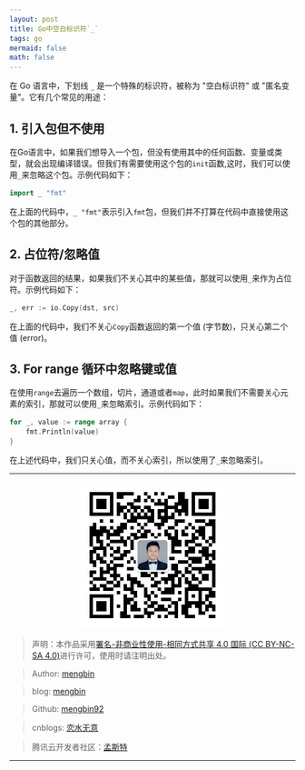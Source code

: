 ```yaml
---
layout: post
title: Go中空白标识符`_`
tags: go
mermaid: false
math: false
---  
```


在 Go 语言中，下划线 `_` 是一个特殊的标识符，被称为 "空白标识符" 或 "匿名变量"。它有几个常见的用途：

## 1. 引入包但不使用

在Go语言中，如果我们想导入一个包，但没有使用其中的任何函数、变量或类型，就会出现编译错误。但我们有需要使用这个包的`init`函数,这时，我们可以使用`_`来忽略这个包。示例代码如下：

```go
import _ "fmt"
```

在上面的代码中，`_ "fmt"`表示引入`fmt`包，但我们并不打算在代码中直接使用这个包的其他部分。

## 2. 占位符/忽略值

对于函数返回的结果，如果我们不关心其中的某些值，那就可以使用`_`来作为占位符。示例代码如下：

```go
_, err := io.Copy(dst, src)
```

在上面的代码中，我们不关心`Copy`函数返回的第一个值 (字节数)，只关心第二个值 (error)。

## 3. For range 循环中忽略键或值

在使用`range`去遍历一个数组，切片，通道或者`map`，此时如果我们不需要关心元素的索引，那就可以使用`_`来忽略索引。示例代码如下：

```go
for _, value := range array {
    fmt.Println(value)
}
```
在上述代码中，我们只关心值，而不关心索引，所以使用了`_`来忽略索引。

---

<div align="center">
  <img src="../img/qrcode_wechat.jpg" alt="孟斯特">
</div>

> 声明：本作品采用[署名-非商业性使用-相同方式共享 4.0 国际 (CC BY-NC-SA 4.0)](https://creativecommons.org/licenses/by-nc-sa/4.0/deed.zh)进行许可，使用时请注明出处。  

> Author: [mengbin](mengbin1992@outlook.com)  

> blog: [mengbin](https://mengbin.top)  

> Github: [mengbin92](https://mengbin92.github.io/)  

> cnblogs: [恋水无意](https://www.cnblogs.com/lianshuiwuyi/)  

> 腾讯云开发者社区：[孟斯特](https://cloud.tencent.com/developer/user/6649301)  

---
